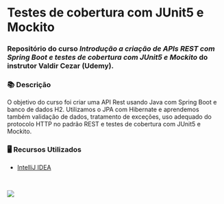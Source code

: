 # Testes de cobertura com JUnit5 e Mockito

### Repositório do curso *Introdução a criação de APIs REST com Spring Boot e testes de cobertura com JUnit5 e Mockito* do instrutor Valdir Cezar (Udemy).

### 📚  Descrição

O objetivo do curso foi criar uma API Rest usando Java com Spring Boot e banco de dados H2. Utilizamos o JPA com Hibernate e aprendemos também validação de dados, tratamento de exceções, uso adequado do protocolo HTTP no padrão REST e testes de cobertura com JUnit5 e Mockito.

### 🖥️  Recursos Utilizados

- [IntelliJ IDEA ](https://www.jetbrains.com/pt-br/idea/)


&nbsp;



<a href="https://www.linkedin.com/in/claudia-nogueira-dos-anjos-b71726215/" target="_blank">
        <img src="https://img.shields.io/badge/claudiaanjos-%230077B5.svg?&style=for-the-badge&logo=linkedin&logoColor=white&link=mailto:https://www.linkedin.com/in/claudia-nogueira-dos-anjos-093407180/">
</a>
